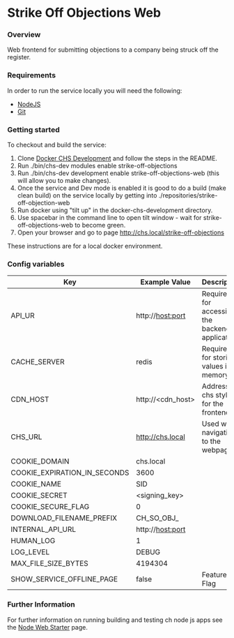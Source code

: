 # Strike Off Objections Web

### Overview

Web frontend for submitting objections to a company being struck off the register.

### Requirements

In order to run the service locally you will need the following:

- [NodeJS](https://nodejs.org/en/)
- [Git](https://git-scm.com/downloads)

### Getting started

To checkout and build the service:
1. Clone [Docker CHS Development](https://github.com/companieshouse/docker-chs-development) and follow the steps in the README. 
2. Run ./bin/chs-dev modules enable strike-off-objections
3. Run ./bin/chs-dev development enable strike-off-objections-web (this will allow you to make changes).
4. Once the service and Dev mode is enabled it is good to do a build (make clean build) on the service locally by getting into ./repositories/strike-off-objection-web
5. Run docker using "tilt up" in the docker-chs-development directory.
6. Use spacebar in the command line to open tilt window - wait for strike-off-objections-web to become green.
7. Open your browser and go to page http://chs.local/strike-off-objections

These instructions are for a local docker environment.

### Config variables

| Key                          | Example Value      | Description                                    |
|------------------------------|--------------------|------------------------------------------------|
| API_UR                       | http://<host:port> | Required for accessing the backend application |
| CACHE_SERVER                 | redis              | Required for storing values in memory          |
| CDN_HOST                     | http://<cdn_host>  | Address of chs styling for the frontend        |
| CHS_URL                      | http://chs.local   | Used when navigating to the webpage            |
| COOKIE_DOMAIN                | chs.local          |                                                |
| COOKIE_EXPIRATION_IN_SECONDS | 3600               |                                                |
| COOKIE_NAME                  | SID                |                                                |
| COOKIE_SECRET                | <signing_key>      |                                                |
| COOKIE_SECURE_FLAG           | 0                  |                                                |
| DOWNLOAD_FILENAME_PREFIX     | CH_SO_OBJ_         |                                                |
| INTERNAL_API_URL             | http://<host:port> |                                                |
| HUMAN_LOG                    | 1                  |                                                |
| LOG_LEVEL                    | DEBUG              |                                                |
| MAX_FILE_SIZE_BYTES          | 4194304            |                                                |
| SHOW_SERVICE_OFFLINE_PAGE    | false              | Feature Flag                                   |

### Further Information
For further information on running building and testing ch node js apps see the [Node Web Starter](https://github.com/companieshouse/node-web-starter/blob/master/README.md) page.
